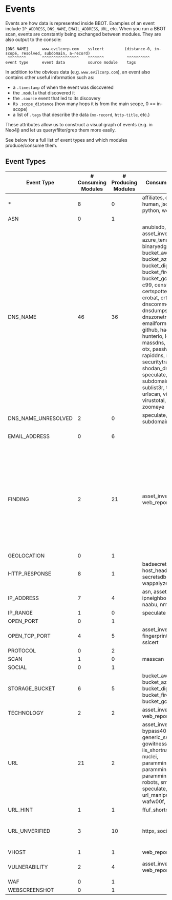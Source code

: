# Events

Events are how data is represented inside BBOT. Examples of an event include `IP_ADDRESS`, `DNS_NAME`, `EMAIL_ADDRESS`, `URL`, etc. When you run a BBOT scan, events are constantly being exchanged between modules. They are also output to the console:

```text
[DNS_NAME]      www.evilcorp.com    sslcert         (distance-0, in-scope, resolved, subdomain, a-record)
 ^^^^^^^^       ^^^^^^^^^^^^^^^^    ^^^^^^^          ^^^^^^^^^^
event type      event data          source module    tags
```

In addition to the obvious data (e.g. `www.evilcorp.com`), an event also contains other useful information such as:

- a `.timestamp` of when the event was discovered
- the `.module` that discovered it
- the `.source` event that led to its discovery
- its `.scope_distance` (how many hops it is from the main scope, 0 == in-scope)
- a list of `.tags` that describe the data (`mx-record`, `http-title`, etc.)

These attributes allow us to construct a visual graph of events (e.g. in Neo4j) and let us query/filter/grep them more easily.

See below for a full list of event types and which modules produce/consume them.

## Event Types

<!-- BBOT EVENTS -->
| Event Type          | # Consuming Modules   | # Producing Modules   | Consuming Modules                                                                                                                                                                                                                                                                                                                                                                                                                                                                                                         | Producing Modules                                                                                                                                                                                                                                                                                                                                                                 |
|---------------------|-----------------------|-----------------------|---------------------------------------------------------------------------------------------------------------------------------------------------------------------------------------------------------------------------------------------------------------------------------------------------------------------------------------------------------------------------------------------------------------------------------------------------------------------------------------------------------------------------|-----------------------------------------------------------------------------------------------------------------------------------------------------------------------------------------------------------------------------------------------------------------------------------------------------------------------------------------------------------------------------------|
| *                   | 8                     | 0                     | affiliates, csv, http, human, json, neo4j, python, websocket                                                                                                                                                                                                                                                                                                                                                                                                                                                              |                                                                                                                                                                                                                                                                                                                                                                                   |
| ASN                 | 0                     | 1                     |                                                                                                                                                                                                                                                                                                                                                                                                                                                                                                                           | asn                                                                                                                                                                                                                                                                                                                                                                               |
| DNS_NAME            | 46                    | 36                    | anubisdb, asset_inventory, azure_tenant, bevigil, binaryedge, bucket_aws, bucket_azure, bucket_digitalocean, bucket_firebase, bucket_gcp, builtwith, c99, censys, certspotter, columbus, crobat, crt, dnscommonsrv, dnsdumpster, dnszonetransfer, emailformat, fullhunt, github, hackertarget, hunterio, leakix, massdns, naabu, nmap, otx, passivetotal, pgp, rapiddns, riddler, securitytrails, shodan_dns, skymem, speculate, subdomain_hijack, sublist3r, threatminer, urlscan, viewdns, virustotal, wayback, zoomeye | anubisdb, azure_tenant, bevigil, binaryedge, builtwith, c99, censys, certspotter, columbus, crobat, crt, dnscommonsrv, dnsdumpster, dnszonetransfer, fullhunt, hackertarget, hunterio, leakix, massdns, ntlm, otx, passivetotal, rapiddns, riddler, securitytrails, shodan_dns, speculate, sslcert, sublist3r, threatminer, urlscan, vhost, viewdns, virustotal, wayback, zoomeye |
| DNS_NAME_UNRESOLVED | 2                     | 0                     | speculate, subdomain_hijack                                                                                                                                                                                                                                                                                                                                                                                                                                                                                               |                                                                                                                                                                                                                                                                                                                                                                                   |
| EMAIL_ADDRESS       | 0                     | 6                     |                                                                                                                                                                                                                                                                                                                                                                                                                                                                                                                           | censys, emailformat, hunterio, pgp, skymem, sslcert                                                                                                                                                                                                                                                                                                                               |
| FINDING             | 2                     | 21                    | asset_inventory, web_report                                                                                                                                                                                                                                                                                                                                                                                                                                                                                               | badsecrets, bucket_aws, bucket_azure, bucket_digitalocean, bucket_firebase, bucket_gcp, bypass403, git, host_header, hunt, ntlm, nuclei, paramminer_cookies, paramminer_getparams, paramminer_headers, secretsdb, smuggler, speculate, subdomain_hijack, telerik, url_manipulation                                                                                                |
| GEOLOCATION         | 0                     | 1                     |                                                                                                                                                                                                                                                                                                                                                                                                                                                                                                                           | ipstack                                                                                                                                                                                                                                                                                                                                                                           |
| HTTP_RESPONSE       | 8                     | 1                     | badsecrets, excavate, host_header, hunt, ntlm, secretsdb, speculate, wappalyzer                                                                                                                                                                                                                                                                                                                                                                                                                                           | httpx                                                                                                                                                                                                                                                                                                                                                                             |
| IP_ADDRESS          | 7                     | 4                     | asn, asset_inventory, ipneighbor, ipstack, naabu, nmap, speculate                                                                                                                                                                                                                                                                                                                                                                                                                                                         | asset_inventory, censys, ipneighbor, speculate                                                                                                                                                                                                                                                                                                                                    |
| IP_RANGE            | 1                     | 0                     | speculate                                                                                                                                                                                                                                                                                                                                                                                                                                                                                                                 |                                                                                                                                                                                                                                                                                                                                                                                   |
| OPEN_PORT           | 0                     | 1                     |                                                                                                                                                                                                                                                                                                                                                                                                                                                                                                                           | censys                                                                                                                                                                                                                                                                                                                                                                            |
| OPEN_TCP_PORT       | 4                     | 5                     | asset_inventory, fingerprintx, httpx, sslcert                                                                                                                                                                                                                                                                                                                                                                                                                                                                             | asset_inventory, masscan, naabu, nmap, speculate                                                                                                                                                                                                                                                                                                                                  |
| PROTOCOL            | 0                     | 2                     |                                                                                                                                                                                                                                                                                                                                                                                                                                                                                                                           | censys, fingerprintx                                                                                                                                                                                                                                                                                                                                                              |
| SCAN                | 1                     | 0                     | masscan                                                                                                                                                                                                                                                                                                                                                                                                                                                                                                                   |                                                                                                                                                                                                                                                                                                                                                                                   |
| SOCIAL              | 0                     | 1                     |                                                                                                                                                                                                                                                                                                                                                                                                                                                                                                                           | social                                                                                                                                                                                                                                                                                                                                                                            |
| STORAGE_BUCKET      | 6                     | 5                     | bucket_aws, bucket_azure, bucket_digitalocean, bucket_firebase, bucket_gcp, speculate                                                                                                                                                                                                                                                                                                                                                                                                                                     | bucket_aws, bucket_azure, bucket_digitalocean, bucket_firebase, bucket_gcp                                                                                                                                                                                                                                                                                                        |
| TECHNOLOGY          | 2                     | 2                     | asset_inventory, web_report                                                                                                                                                                                                                                                                                                                                                                                                                                                                                               | gowitness, wappalyzer                                                                                                                                                                                                                                                                                                                                                             |
| URL                 | 21                    | 2                     | asset_inventory, bypass403, ffuf, generic_ssrf, git, gowitness, httpx, iis_shortnames, ntlm, nuclei, paramminer_cookies, paramminer_getparams, paramminer_headers, robots, smuggler, speculate, telerik, url_manipulation, vhost, wafw00f, web_report                                                                                                                                                                                                                                                                     | gowitness, httpx                                                                                                                                                                                                                                                                                                                                                                  |
| URL_HINT            | 1                     | 1                     | ffuf_shortnames                                                                                                                                                                                                                                                                                                                                                                                                                                                                                                           | iis_shortnames                                                                                                                                                                                                                                                                                                                                                                    |
| URL_UNVERIFIED      | 3                     | 10                    | httpx, social, speculate                                                                                                                                                                                                                                                                                                                                                                                                                                                                                                  | bevigil, excavate, ffuf, ffuf_shortnames, github, gowitness, hunterio, robots, urlscan, wayback                                                                                                                                                                                                                                                                                   |
| VHOST               | 1                     | 1                     | web_report                                                                                                                                                                                                                                                                                                                                                                                                                                                                                                                | vhost                                                                                                                                                                                                                                                                                                                                                                             |
| VULNERABILITY       | 2                     | 4                     | asset_inventory, web_report                                                                                                                                                                                                                                                                                                                                                                                                                                                                                               | badsecrets, generic_ssrf, nuclei, telerik                                                                                                                                                                                                                                                                                                                                         |
| WAF                 | 0                     | 1                     |                                                                                                                                                                                                                                                                                                                                                                                                                                                                                                                           | wafw00f                                                                                                                                                                                                                                                                                                                                                                           |
| WEBSCREENSHOT       | 0                     | 1                     |                                                                                                                                                                                                                                                                                                                                                                                                                                                                                                                           | gowitness                                                                                                                                                                                                                                                                                                                                                                         |
<!-- END BBOT EVENTS -->
